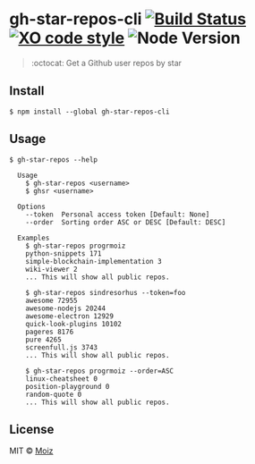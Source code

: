 # gh-star-repos-cli [![Build Status](https://travis-ci.org/progrmoiz/gh-star-repos-cli.svg?branch=master)](https://travis-ci.org/progrmoiz/gh-star-repos-cli) [![XO code style](https://img.shields.io/badge/code_style-XO-5ed9c7.svg)](https://github.com/sindresorhus/xo) ![Node Version](https://img.shields.io/node/v/gh-star-repos-cli.svg)
> :octocat: Get a Github user repos by star

## Install

```
$ npm install --global gh-star-repos-cli
```

## Usage

```
$ gh-star-repos --help

  Usage
    $ gh-star-repos <username>
    $ ghsr <username>

  Options
    --token  Personal access token [Default: None]
    --order  Sorting order ASC or DESC [Default: DESC]

  Examples
    $ gh-star-repos progrmoiz
    python-snippets 171
    simple-blockchain-implementation 3
    wiki-viewer 2
    ... This will show all public repos.

    $ gh-star-repos sindresorhus --token=foo
    awesome 72955
    awesome-nodejs 20244
    awesome-electron 12929
    quick-look-plugins 10102
    pageres 8176
    pure 4265
    screenfull.js 3743
    ... This will show all public repos.

    $ gh-star-repos progrmoiz --order=ASC
    linux-cheatsheet 0
    position-playground 0
    random-quote 0
    ... This will show all public repos.
```


## License

MIT © [Moiz](https://github.com/progrmoiz)
